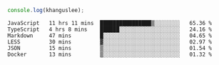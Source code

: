 ```js
console.log(khanguslee);
```

<!--START_SECTION:waka-->

```text
JavaScript   11 hrs 11 mins  ████████████████▒░░░░░░░░   65.36 %
TypeScript   4 hrs 8 mins    ██████░░░░░░░░░░░░░░░░░░░   24.16 %
Markdown     47 mins         █░░░░░░░░░░░░░░░░░░░░░░░░   04.65 %
LESS         30 mins         ▓░░░░░░░░░░░░░░░░░░░░░░░░   02.97 %
JSON         15 mins         ▒░░░░░░░░░░░░░░░░░░░░░░░░   01.54 %
Docker       13 mins         ▒░░░░░░░░░░░░░░░░░░░░░░░░   01.32 %
```

<!--END_SECTION:waka-->

<!--
**khanguslee/khanguslee** is a ✨ _special_ ✨ repository because its `README.md` (this file) appears on your GitHub profile.

Here are some ideas to get you started:

- 🔭 I’m currently working on ...
- 🌱 I’m currently learning ...
- 👯 I’m looking to collaborate on ...
- 🤔 I’m looking for help with ...
- 💬 Ask me about ...
- 📫 How to reach me: ...
- 😄 Pronouns: ...
- ⚡ Fun fact: ...
-->
